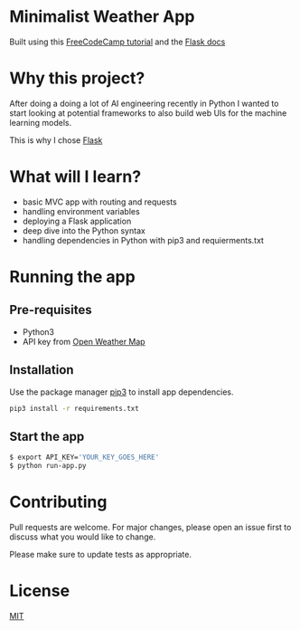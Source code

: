 # Minimalist Weather App

Built using this [FreeCodeCamp tutorial](https://www.freecodecamp.org/news/how-to-build-a-web-app-using-pythons-flask-and-google-app-engine-52b1bb82b221/) and the [Flask docs](https://flask.palletsprojects.com/en/1.1.x/quickstart/)

# Why this project?

After doing a doing a lot of AI engineering recently in Python I wanted to start looking at potential frameworks to also build web UIs for the machine learning models.

This is why I chose [Flask](https://flask.palletsprojects.com/en/1.1.x/)

# What will I learn?

- basic MVC app with routing and requests
- handling environment variables
- deploying a Flask application
- deep dive into the Python syntax
- handling dependencies in Python with pip3 and requierments.txt

# Running the app

## Pre-requisites 

* Python3
* API key from [Open Weather Map](openweathermap.org)

## Installation

Use the package manager [pip3](https://pip.pypa.io/en/stable/) to install app dependencies.

```bash
pip3 install -r requirements.txt
```

## Start the app

```bash
$ export API_KEY='YOUR_KEY_GOES_HERE'
$ python run-app.py
```

# Contributing

Pull requests are welcome. For major changes, please open an issue first to discuss what you would like to change.

Please make sure to update tests as appropriate.

# License

[MIT](https://choosealicense.com/licenses/mit/)

